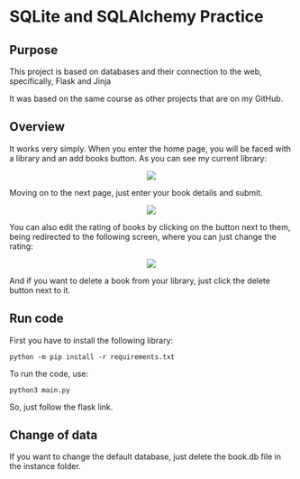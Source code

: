# SQLite and SQLAlchemy Practice

## Purpose

This project is based on databases and their connection to the web, specifically, Flask and Jinja

It was based on the same course as other projects that are on my GitHub.

## Overview

It works very simply. When you enter the home page, you will be faced with a library and an add books button. As you can see my current library:

<p align="center">
  <img src="https://github.com/Fjfj02/sqlite_web_practice/assets/84993558/7e998c33-3147-44f7-b339-b1131a3d688e">
</p> 

Moving on to the next page, just enter your book details and submit.

<p align="center">
  <img src="https://github.com/Fjfj02/sqlite_web_practice/assets/84993558/cfd4c92f-2084-402b-aa0a-46298d9d37c6">
</p>

You can also edit the rating of books by clicking on the button next to them, being redirected to the following screen, where you can just change the rating:

<p align="center">
  <img src="https://github.com/Fjfj02/sqlite_web_practice/assets/84993558/2d8e1a28-8813-4a64-aa64-7290aa109c99">
</p>

And if you want to delete a book from your library, just click the delete button next to it.

## Run code

First you have to install the following library:

```shell
python -m pip install -r requirements.txt
```

To run the code, use:

```shell
python3 main.py
```

So, just follow the flask link.

## Change of data

If you want to change the default database, just delete the book.db file in the instance folder.
